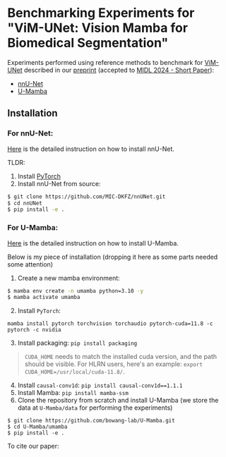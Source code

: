 # Benchmarking Experiments for "ViM-UNet: Vision Mamba for Biomedical Segmentation"

Experiments performed using reference methods to benchmark for [ViM-UNet](https://github.com/constantinpape/torch-em/blob/main/vimunet.md) described in our [preprint](https://arxiv.org/abs/2404.07705) (accepted to [MIDL 2024 - Short Paper](https://openreview.net/forum?id=PYNwysgFeP)):
- [nnU-Net](https://github.com/MIC-DKFZ/nnUNet)
- [U-Mamba](https://github.com/bowang-lab/U-Mamba)

## Installation

### For nnU-Net:

[Here](https://github.com/MIC-DKFZ/nnUNet/blob/master/documentation/installation_instructions.md) is the detailed instruction on how to install nnU-Net.

TLDR:

1. Install [PyTorch](https://pytorch.org/get-started/locally/)
2. Install nnU-Net from source:
```bash
$ git clone https://github.com/MIC-DKFZ/nnUNet.git
$ cd nnUNet
$ pip install -e .
```

### For U-Mamba:

[Here](https://github.com/bowang-lab/U-Mamba?tab=readme-ov-file#installation) is the detailed instruction on how to install U-Mamba.

Below is my piece of installation (dropping it here as some parts needed some attention)

1. Create a new mamba environment:
```bash
$ mamba env create -n umamba python=3.10 -y
$ mamba activate umamba
```

2. Install `PyTorch`:
```
mamba install pytorch torchvision torchaudio pytorch-cuda=11.8 -c pytorch -c nvidia
```

3. Install packaging: `pip install packaging`

> `CUDA_HOME` needs to match the installed cuda version, and the path should be visible. For HLRN users, here's an example: `export CUDA_HOME=/usr/local/cuda-11.8/`.

4. Install `causal-conv1d`: `pip install causal-conv1d==1.1.1`
8. Install Mamba: `pip install mamba-ssm`
9. Clone the repository from scratch and install U-Mamba (we store the data at `U-Mamba/data` for performing the experiments)
```
$ git clone https://github.com/bowang-lab/U-Mamba.git
$ cd U-Mamba/umamba
$ pip install -e .
```

To cite our paper:
